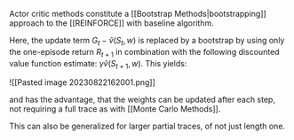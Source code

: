 Actor critic methods constitute a [[Bootstrap Methods|bootstrapping]] approach to the [[REINFORCE]] with baseline algorithm. 

Here, the update term $G_t - \hat{v}(S_t, w)$ is replaced by a bootstrap by using only the one-episode return $R_{t + 1}$ in combination with the following discounted value function estimate: $\gamma \hat{v}(S_{t+1}, w)$.
This yields:

![[Pasted image 20230822162001.png]]

and has the advantage, that the weights can be updated after each step, not requiring a full trace as with [[Monte Carlo Methods]].

This can also be generalized for larger partial traces, of not just length one.
